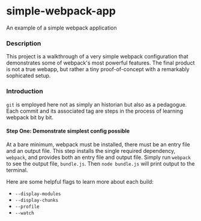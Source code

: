 # simple-webpack-app
An example of a simple webpack application

### Description
This project is a walkthrough of a very simple webpack configuration that
demonstrates some of webpack's most powerful features. The final product is not
a true webapp, but rather a tiny proof-of-concept with a remarkably sophicated
setup.

### Introduction
`git` is employed here not as simply an historian but also as a pedagogue. Each
commit and its associated tag are steps in the process of learning webpack bit
by bit.

#### Step One: Demonstrate simplest config possible
At a bare minimum, webpack must be installed, there must be an entry
file and an output file. This step installs the single required
dependency, `webpack`, and provides both an entry file and output
file. Simply run `webpack` to see the output file, `bundle.js`. Then
`node bundle.js` will print output to the terminal.

Here are some helpful flags to learn more about each build:

* `--display-modules`
* `--display-chunks`
* `--profile`
* `--watch`
